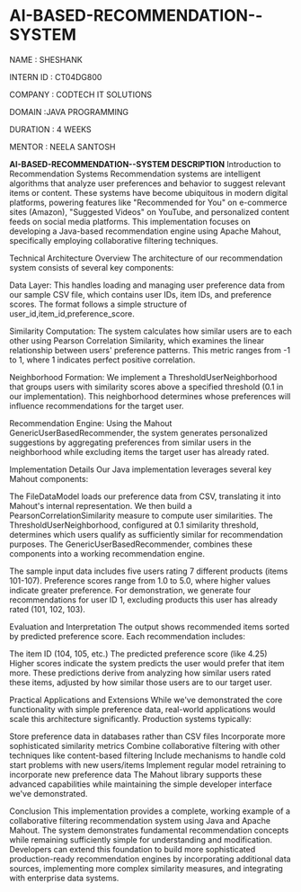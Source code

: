 # AI-BASED-RECOMMENDATION--SYSTEM

NAME : SHESHANK

INTERN ID : CT04DG800

COMPANY : CODTECH IT SOLUTIONS

DOMAIN :JAVA PROGRAMMING

DURATION : 4 WEEKS

MENTOR : NEELA SANTOSH

**AI-BASED-RECOMMENDATION--SYSTEM DESCRIPTION**
Introduction to Recommendation Systems
Recommendation systems are intelligent algorithms that analyze user preferences and behavior to suggest relevant items or content. These systems have become ubiquitous in modern digital platforms, powering features like "Recommended for You" on e-commerce sites (Amazon), "Suggested Videos" on YouTube, and personalized content feeds on social media platforms. This implementation focuses on developing a Java-based recommendation engine using Apache Mahout, specifically employing collaborative filtering techniques.

Technical Architecture Overview
The architecture of our recommendation system consists of several key components:

Data Layer: This handles loading and managing user preference data from our sample CSV file, which contains user IDs, item IDs, and preference scores. The format follows a simple structure of user_id,item_id,preference_score.

Similarity Computation: The system calculates how similar users are to each other using Pearson Correlation Similarity, which examines the linear relationship between users' preference patterns. This metric ranges from -1 to 1, where 1 indicates perfect positive correlation.

Neighborhood Formation: We implement a ThresholdUserNeighborhood that groups users with similarity scores above a specified threshold (0.1 in our implementation). This neighborhood determines whose preferences will influence recommendations for the target user.

Recommendation Engine: Using the Mahout GenericUserBasedRecommender, the system generates personalized suggestions by aggregating preferences from similar users in the neighborhood while excluding items the target user has already rated.

Implementation Details
Our Java implementation leverages several key Mahout components:

The FileDataModel loads our preference data from CSV, translating it into Mahout's internal representation. We then build a PearsonCorrelationSimilarity measure to compute user similarities. The ThresholdUserNeighborhood, configured at 0.1 similarity threshold, determines which users qualify as sufficiently similar for recommendation purposes. The GenericUserBasedRecommender, combines these components into a working recommendation engine.

The sample input data includes five users rating 7 different products (items 101-107). Preference scores range from 1.0 to 5.0, where higher values indicate greater preference. For demonstration, we generate four recommendations for user ID 1, excluding products this user has already rated (101, 102, 103).

Evaluation and Interpretation
The output shows recommended items sorted by predicted preference score. Each recommendation includes:

The item ID (104, 105, etc.)
The predicted preference score (like 4.25)
Higher scores indicate the system predicts the user would prefer that item more. These predictions derive from analyzing how similar users rated these items, adjusted by how similar those users are to our target user.

Practical Applications and Extensions
While we've demonstrated the core functionality with simple preference data, real-world applications would scale this architecture significantly. Production systems typically:

Store preference data in databases rather than CSV files
Incorporate more sophisticated similarity metrics
Combine collaborative filtering with other techniques like content-based filtering
Include mechanisms to handle cold start problems with new users/items
Implement regular model retraining to incorporate new preference data
The Mahout library supports these advanced capabilities while maintaining the simple developer interface we've demonstrated.

Conclusion
This implementation provides a complete, working example of a collaborative filtering recommendation system using Java and Apache Mahout. The system demonstrates fundamental recommendation concepts while remaining sufficiently simple for understanding and modification. Developers can extend this foundation to build more sophisticated production-ready recommendation engines by incorporating additional data sources, implementing more complex similarity measures, and integrating with enterprise data systems.
